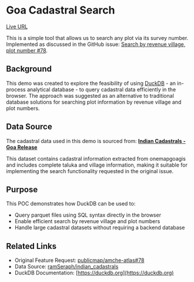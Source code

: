 # Goa Cadastral Search
[Live URL](https://davepaiva.github.io/goa-cadastral-duckdb-demo/)


This is a simple tool that allows us to search any plot via its survey number. Implemented as discussed in the GitHub issue: [Search by revenue village, plot number #78](https://github.com/publicmap/amche-atlas/issues/78).

## Background

This demo was created to explore the feasibility of using [DuckDB](https://duckdb.org/) - an in-process analytical database - to query cadastral data efficiently in the browser. The approach was suggested as an alternative to traditional database solutions for searching plot information by revenue village and plot numbers.

## Data Source

The cadastral data used in this demo is sourced from:
**[Indian Cadastrals - Goa Release](https://github.com/ramSeraph/indian_cadastrals/releases/tag/goa)**

This dataset contains cadastral information extracted from onemapgoagis and includes complete taluka and village information, making it suitable for implementing the search functionality requested in the original issue.

## Purpose

This POC demonstrates how DuckDB can be used to:
- Query parquet files using SQL syntax directly in the browser
- Enable efficient search by revenue village and plot numbers  
- Handle large cadastral datasets without requiring a backend database

## Related Links

- Original Feature Request: [publicmap/amche-atlas#78](https://github.com/publicmap/amche-atlas/issues/78)
- Data Source: [ramSeraph/indian_cadastrals](https://github.com/ramSeraph/indian_cadastrals/releases/tag/goa)
- DuckDB Documentation: [https://duckdb.org](https://duckdb.org)
